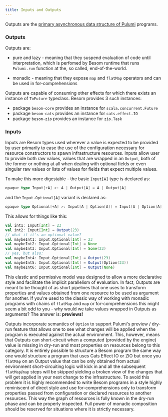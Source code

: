 ```yaml
---
title: Inputs and Outputs
---
```


Outputs are the [primary asynchronous data structure of Pulumi](basics.md#inputs-and-outputs) programs. 

### Outputs

Outputs are:
  * pure and lazy - meaning that they suspend evaluation of code until interpretation, which is perfomed by Besom 
    runtime that runs `Pulumi.run` function at the, so called, end-of-the-world. 

  * monadic - meaning that they expose `map` and `flatMap` operators and can be used in for-comprehensions

Outputs are capable of consuming other effects for which there exists an instance of `ToFuture` typeclass. Besom 
provides 3 such instances: 

- package `besom-core` provides an instance for `scala.concurrent.Future`
- package `besom-cats` provides an instance for `cats.effect.IO`
- package `besom-zio` provides an instance for `zio.Task`

### Inputs

Inputs are Besom types used wherever a value is expected to be provided by user primarily to ease the use of the 
configuration necessary for resource constructors to spawn infrastructure resources. Inputs allow user to provide both 
raw values, values that are wrapped in an `Output`, both of the former or nothing at all when dealing with optional 
fields or even singular raw values or lists of values for fields that expect multiple values.

To make this more digestable - the basic `Input[A]` type is declared as:

```scala
opaque type Input[+A] >: A | Output[A] = A | Output[A]
```

and the `Input.Optional[A]` variant is declared as:

```scala
opaque type Optional[+A] >: Input[A | Option[A]] = Input[A | Option[A]]
```

This allows for things like this:

```scala
val int1: Input[Int] = 23
val int2: Input[Int] = Output(23)
// what if it's an optional value?
val maybeInt1: Input.Optional[Int] = 23
val maybeInt2: Input.Optional[Int] = None
val maybeInt3: Input.Optional[Int] = Some(23)
// yes, but also:
val maybeInt4: Input.Optional[Int] = Output(23)
val maybeInt5: Input.Optional[Int] = Output(Option(23))
val maybeInt6: Input.Optional[Int] = Output(None)
```

This elastic and permissive model was designed to allow a more declarative style and facilitate the implicit
parallelism of evaluation. In fact, Outputs are meant to be thought of as short pipelines that one uses
to transform properties and values obtained from one resource to be used as argument for another. If you're
used to the classic way of working with monadic programs with chains of `flatMap` and `map` or for-comprehensions 
this might seem a bit odd to you - why would we take values wrapped in Outputs as arguments? The answer is: **previews!**

Outputs incorporate semantics of `Option` to support Pulumi's preview / dry-run feature that allows one to see what 
changes will be applied when the program is executed against the actual environment. This, however, means that Outputs
can short-circuit when a computed (provided by the engine) value is missing in dry-run and most properties on resources
belong to this category. It is entirely possible to structure a Besom program the same way one would structure a program
that uses Cats Effect IO or ZIO but once you `flatMap` on an Output value that can be only obtained from actual environment
short-circuiting logic will kick in and all the subsequent `flatMap`/`map` steps will be skipped yielding a broken view
of the changes that will get applied in your next change to the infrastructure. To avoid this problem it is highly 
recommended to write Besom programs in a style highly reminiscent of direct style and use for-comprehensions only to transform 
properties passed from configuration or declared resources to another resources. This way the graph of resources is fully 
known in the dry-run phase and can be properly inspected. Full power of monadic composition should be reserved for situations 
where it is strictly necessary.